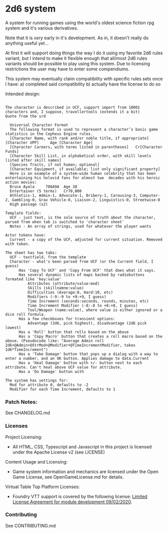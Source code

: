 # 2d6 system
A system for running games using the world's oldest science fiction rpg system and it's various derivatives.

Note that it is *very* early in it's development. As in, it doesn't really do anything useful yet...

At first it will support doing things the way I do it using my favorite 2d6 rules variant, but I intend to make it flexible 
enough that all/most 2d6 rules variants should be possible to play using this system. Due to licensing restrictions the
user may have to enter some compendiums. 

This system may eventually claim compatibility with specific rules sets once I have:
a) completed said compatibility 
b) actually have the license to do so

Intended design:
  ```

The character is described in UCF, support import from 10001 characters and, I suppose, travellertools (extends it a bit)
Quote from the srd

	Universal Character Format
	The following format is used to represent a character’s basic game statistics in the Cepheus Engine rules.
	[Character Name, with rank and/or noble title, if appropriate] 	[Character UPP] 	Age [Character Age]
	[Character Careers, with terms listed in parentheses]	Cr[Character Funds]
	[Character Skill List, in alphabetical order, with skill levels listed after skill names]
	[Species Traits, if not human; optional]
	[Character Equipment, if available; list only significant property]
	Here is an example of a system-wide human celebrity that has been entertaining his holovid fans for almost two 	decades with his heroic action movies:
	Bruce Ayala 	786A9A 	Age 38
	Entertainer (5 terms) 	Cr70,000
	Athletics-1, Admin-1, Advocate-1, Bribery-1, Carousing-3, Computer-2, Gambling-0, Grav Vehicle-0, Liaison-2, Linguistics-0, Streetwise-0
	High passage (x2)

Template fields:
	UCF - just text, is the sole source of truth about the character, parsed from when tab is switched to 'character sheet'
	Notes - An array of strings, used for whatever the player wants

Actor tokens have:
	Current - a copy of the UCF, adjusted for current situation. Removed with token.

The sheet has two tabs:
	UCF - textfield, from the template
	Character - what's been parsed from UCF (or the Current field, I guess)
		Has 'Copy To UCF' and 'Copy From UCF' that does what it says.
		Has several dynamic lists of maps backed by radiobuttons formated like 'key:value'
			Attributes (attribute/value:mod)
			Skills (skillnamne:value)
			Difficulties (Average:8, Hard:10, etc)
			Modifiers (-9:-9 to +9:+9, I guess)
			Time Increment (seconds:seconds, rounds, minutes, etc)
			Time Increment Modifier (-8:-8 to +8:+8, I guess)
            Tool/Weapon (name:value), where value is either ignored or a dice roll formula. 
		Has a few checkboxes for transient options:
			Advantage (3d6, pick highest), disadvantage (2d6 pick lowest)
		Has a 'Roll' button that rolls based on the above
		Has a 'Copy Macro' button that creates a roll macro based on the above. (Pseudocode like: "Average Admin roll 2d6+@Admin+@StrMod+@Modifier+@TimeIncrementModifier, takes 1d6*TimeIncrement")
		Has a 'Take Damage' button that pops up a dialog with a way to enter a number, and an OK button. Applies damage to data.Current
		Has a 'Heal Damage' button with +/- button next to each attribute. Can't heal above UCF value for attribute.
        Has a 'Do Damage' button with 

The system has settings for:
	Mod for attribute 0, defaults to -2
	Modifier for each Time Increment, defaults to 1
  ```
	

### Patch Notes:
See CHANGELOG.md


### Licenses
Project Licensing:
*  All HTML, CSS, Typescript and Javascript in this project is licensed under the Apache License v2 (see LICENSE)

Content Usage and Licensing:
*  Game system information and mechanics are licensed under the Open Game License, see OpenGameLicense.md for details.

Virtual Table Top Platform Licenses:
*  Foundry VTT support is covered by the following license: [Limited License Agreement for module development 09/02/2020](https://foundryvtt.com/article/license/).

### Contributing
See CONTRIBUTING.md
